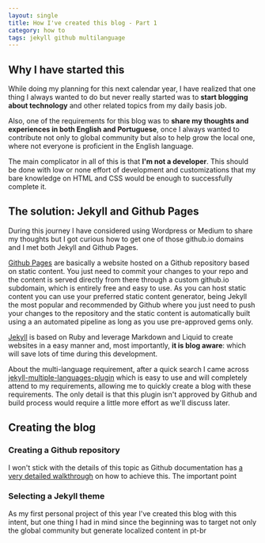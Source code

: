 ```yaml
---
layout: single
title: How I've created this blog - Part 1
category: how to
tags: jekyll github multilanguage
---
```


## Why I have started this

While doing my planning for this next calendar year, I have realized that one thing I always wanted to do but never really started was to **start blogging about technology** and other related topics from my daily basis job.

Also, one of the requirements for this blog was to **share my thoughts and experiences in both English and Portuguese**, once I always wanted to contribute not only to global community but also to help grow the local one, where not everyone is proficient in the English language.

The main complicator in all of this is that **I'm not a developer**. This should be done with low or none effort of development and customizations that my bare knowledge on HTML and CSS would be enough to successfully complete it.

## The solution: Jekyll and Github Pages

During this journey I have considered using Wordpress or Medium to share my thoughts but I got curious how to get one of those github.io domains and I met both Jekyll and Github Pages.

[Github Pages](https://pages.github.com/) are basically a website hosted on a Github repository based on static content. You just need to commit your changes to your repo and the content is served directly from there through a custom github.io subdomain, which is entirely free and easy to use. As you can host static content you can use your preferred static content generator, being Jekyll the most popular and recommended by Github where you just need to push your changes to the repository and the static content is automatically built using a an automated pipeline as long as you use pre-approved gems only.

[Jekyll](https://jekyllrb.com/) is based on Ruby and leverage Markdown and Liquid to create websites in a easy manner and, most importantly, **it is blog aware**: which will save lots of time during this development.

About the multi-language requirement, after a quick search I came across [jekyll-multiple-languages-plugin](https://github.com/kurtsson/jekyll-multiple-languages-plugin) which is easy to use and will completely attend to my requirements, allowing me to quickly create a blog with these requirements. The only detail is that this plugin isn't approved by Github and build process would require a little more effort as we'll discuss later.

## Creating the blog

### Creating a Github repository

I won't stick with the details of this topic as Github documentation has [a very detailed walkthrough](https://docs.github.com/en/free-pro-team@latest/github/working-with-github-pages/creating-a-github-pages-site) on how to achieve this. The important point 

### Selecting a Jekyll theme







As my first personal project of this year I've created this blog with this intent, but one thing I had in mind since the beginning was to target not only the global community but generate localized content in pt-br